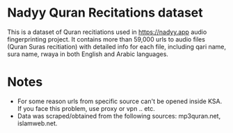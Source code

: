 # Nadyy Quran Recitations dataset

This is a dataset of Quran recitiations used in https://nadyy.app audio fingerprinting project. It contains more than 59,000 urls to audio files (Quran Suras recitiation) with detailed info for each file, including qari name, sura name, rwaya in both English and Arabic languages.

# Notes
- For some reason urls from specific source can't be opened inside KSA. If you face this problem, use proxy or vpn .. etc.
- Data was scraped/obtained from the following sources: mp3quran.net, islamweb.net.

